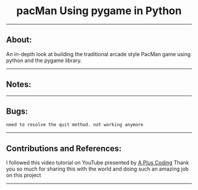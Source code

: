 # <center>pacMan Using pygame in Python</center>
***



## About:

An in-depth look at building the traditional arcade style PacMan game using python and the pygame library. 





***
## Notes:



***
## Bugs:
    need to resolve the quit method. not working anymore



***
## Contributions and References:

I followed this video tutorial on YouTube presented by [A Plus Coding](https://link-url-here.org)
Thank you so much for sharing this with the world and doing such an amazing job on this project
***
